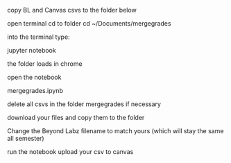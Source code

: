 copy BL and Canvas csvs to the folder below

open terminal
cd to folder 
cd ~/Documents/mergegrades

into the terminal type:

jupyter notebook

the folder loads in chrome

open the notebook 

mergegrades.ipynb

delete all csvs in the folder mergegrades if necessary

download your files and copy them to the folder

Change the Beyond Labz filename to match yours (which will stay the same all semester)

run the notebook
upload your csv to canvas
